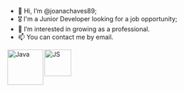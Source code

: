 - 👋 Hi, I’m @joanachaves89;
- 🎖 I'm a Junior Developer looking for a job opportunity;
- 👀 I’m interested in growing as a professional.
- 📫 You can contact me by email.

<img src="https://w7.pngwing.com/pngs/578/816/png-transparent-java-class-file-java-platform-standard-edition-java-development-kit-java-runtime-environment-coffee-jar-text-class-orange-thumbnail.png" alt="Java" align="left" width="80px"/>
<img src="https://p92.hu/binaries/content/gallery/p92website/technologies/htmlcssjs-overview.png" align="left" alt="JS" width="60px"/>


